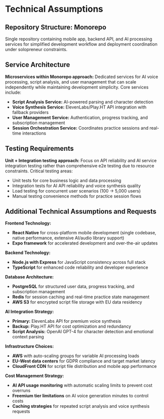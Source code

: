 # Technical Assumptions

## Repository Structure: Monorepo
Single repository containing mobile app, backend API, and AI processing services for simplified development workflow and deployment coordination under solopreneur constraints.

## Service Architecture
**Microservices within Monorepo approach:** Dedicated services for AI voice processing, script analysis, and user management that can scale independently while maintaining development simplicity. Core services include:
- **Script Analysis Service:** AI-powered parsing and character detection
- **Voice Synthesis Service:** ElevenLabs/Play.HT API integration with fallback providers
- **User Management Service:** Authentication, progress tracking, and subscription management
- **Session Orchestration Service:** Coordinates practice sessions and real-time interactions

## Testing Requirements
**Unit + Integration testing approach:** Focus on API reliability and AI service integration testing rather than comprehensive e2e testing due to resource constraints. Critical testing areas:
- Unit tests for core business logic and data processing
- Integration tests for AI API reliability and voice synthesis quality
- Load testing for concurrent user scenarios (100 → 5,000 users)
- Manual testing convenience methods for practice session flows

## Additional Technical Assumptions and Requests

**Frontend Technology:**
- **React Native** for cross-platform mobile development (single codebase, native performance, extensive AI/audio library support)
- **Expo framework** for accelerated development and over-the-air updates

**Backend Technology:**
- **Node.js with Express** for JavaScript consistency across full stack
- **TypeScript** for enhanced code reliability and developer experience

**Database Architecture:**
- **PostgreSQL** for structured user data, progress tracking, and subscription management
- **Redis** for session caching and real-time practice state management
- **AWS S3** for encrypted script file storage with EU data residency

**AI Integration Strategy:**
- **Primary:** ElevenLabs API for premium voice synthesis
- **Backup:** Play.HT API for cost optimization and redundancy
- **Script Analysis:** OpenAI GPT-4 for character detection and emotional context parsing

**Infrastructure Choices:**
- **AWS** with auto-scaling groups for variable AI processing loads
- **EU-West data centers** for GDPR compliance and target market latency
- **CloudFront CDN** for script file distribution and mobile app performance

**Cost Management Strategy:**
- **AI API usage monitoring** with automatic scaling limits to prevent cost overruns
- **Freemium tier limitations** on AI voice generation minutes to control costs
- **Caching strategies** for repeated script analysis and voice synthesis requests
